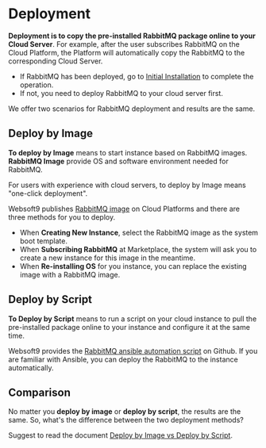 # Deployment

**Deployment is to copy the pre-installed RabbitMQ package online to your Cloud Server**. For example, after the user subscribes RabbitMQ on the Cloud Platform, the Platform will automatically copy the RabbitMQ to the corresponding Cloud Server.

- If RabbitMQ has been deployed, go to [Initial Installation](/zh/stack-installation.md) to complete the operation.
- If not, you need to deploy RabbitMQ to your cloud server first.

We offer two scenarios for RabbitMQ deployment and results are the same.

## Deploy by Image

**To deploy by Image** means to start instance based on RabbitMQ images. **RabbitMQ Image** provide OS and software environment needed for RabbitMQ.

For users with experience with cloud servers, to deploy by Image means "one-click deployment".

Websoft9 publishes [RabbitMQ image](https://apps.websoft9.com/rabbitmq) on Cloud Platforms and there are three methods for you to deploy.

* When **Creating New Instance**, select the RabbitMQ image as the system boot template.
* When **Subscribing RabbitMQ** at Marketplace, the system will ask you to create a new instance for this image in the meantime.
* When **Re-installing OS** for you instance, you can replace the existing image with a RabbitMQ image.

## Deploy by Script

**To Deploy by Script** means to run a script on your cloud instance to pull the pre-installed package online to your instance and configure it at the same time.

Websoft9 provides the [RabbitMQ ansible automation script](https://github.com/Websoft9/ansible-rabbitmq) on Github. If you are familiar with Ansible, you can deploy the RabbitMQ to the instance automatically.

## Comparison

No matter you **deploy by image** or **deploy by script**, the results are the same. So, what's the difference between the two deployment methods?

Suggest to read the document [Deploy by Image vs Deploy by Script](https://support.websoft9.com/docs/faq/bz-product.html#deployment-comparison).